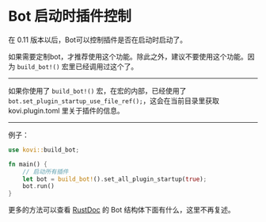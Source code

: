# Bot 启动时插件控制

在 0.11 版本以后，Bot可以控制插件是否在启动时启动了。

如果需要定制bot，才推荐使用这个功能。除此之外，建议不要使用这个功能。因为 `build_bot!()` 宏里已经调用过这个了。

***

如果你使用了 `build_bot!()` 宏，在宏的内部，已经使用了 `bot.set_plugin_startup_use_file_ref();`，这会在当前目录里获取 kovi.plugin.toml 里关于插件的信息。

***

例子：

```rust
use kovi::build_bot;

fn main() {
    // 启动所有插件
    let bot = build_bot!().set_all_plugin_startup(true);
    bot.run()
}
```

更多的方法可以查看 [RustDoc](https://docs.rs/kovi/latest/kovi/bot/struct.Bot.html) 的 Bot 结构体下面有什么，这里不再复述。
